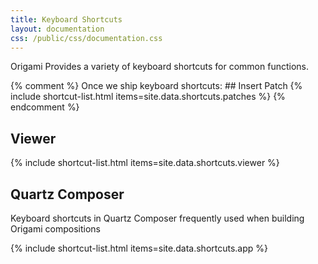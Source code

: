 ```yaml
---
title: Keyboard Shortcuts
layout: documentation
css: /public/css/documentation.css
---
```


Origami Provides a variety of keyboard shortcuts for common functions.

{% comment %} Once we ship keyboard shortcuts:
	## Insert Patch
	{% include shortcut-list.html items=site.data.shortcuts.patches %}
{% endcomment %}


## Viewer

{% include shortcut-list.html items=site.data.shortcuts.viewer %}

## Quartz Composer

Keyboard shortcuts in Quartz Composer frequently used when building Origami compositions

{% include shortcut-list.html items=site.data.shortcuts.app %}

